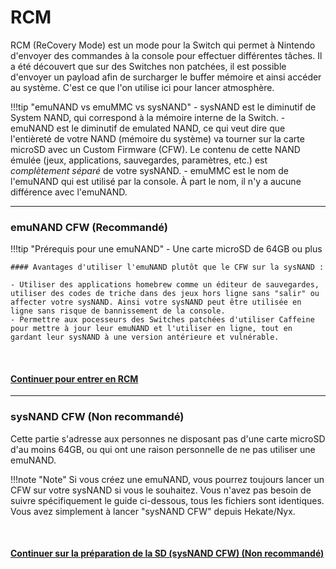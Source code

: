 # RCM

RCM (ReCovery Mode) est un mode pour la Switch qui permet à Nintendo d'envoyer des commandes à la console pour effectuer différentes tâches. Il a été découvert que sur des Switches non patchées, il est possible d'envoyer un payload afin de surcharger le buffer mémoire et ainsi accéder au système. C'est ce que l'on utilise ici pour lancer atmosphère.

!!!tip "emuNAND vs emuMMC vs sysNAND"
	- sysNAND est le diminutif de System NAND, qui correspond à la mémoire interne de la Switch.
	- emuNAND est le diminutif de emulated NAND, ce qui veut dire que l'entièreté de votre NAND (mémoire du système) va tourner sur la carte microSD avec un Custom Firmware (CFW). Le contenu de cette NAND émulée (jeux, applications, sauvegardes, paramètres, etc.) est *complètement séparé* de votre sysNAND.
	- emuMMC est le nom de l'emuNAND qui est utilisé par la console. À part le nom, il n'y a aucune différence avec l'emuNAND.

----

### emuNAND CFW (**Recommandé**)

!!!tip "Prérequis pour une emuNAND"
	- Une carte microSD de 64GB ou plus

	#### Avantages d'utiliser l'emuNAND plutôt que le CFW sur la sysNAND :
	
	- Utiliser des applications homebrew comme un éditeur de sauvegardes, utiliser des codes de triche dans des jeux hors ligne sans "salir" ou affecter votre sysNAND. Ainsi votre sysNAND peut être utilisée en ligne sans risque de bannissement de la console.
	- Permettre aux pocesseurs des Switches patchées d'utiliser Caffeine pour mettre à jour leur emuNAND et l'utiliser en ligne, tout en gardant leur sysNAND à une version antérieure et vulnérable.

&nbsp;

#### [Continuer pour entrer en RCM <i class="fa fa-arrow-circle-right fa-lg"></i>](emummc/entering_rcm_fr.md)
-----


### sysNAND CFW (**Non recommandé**)

Cette partie s'adresse aux personnes ne disposant pas d'une carte microSD d'au moins 64GB, ou qui ont une raison personnelle de ne pas utiliser une emuNAND.

!!!note "Note"
	Si vous créez une emuNAND, vous pourrez toujours lancer un CFW sur votre sysNAND si vous le souhaitez. Vous n'avez pas besoin de suivre spécifiquement le guide ci-dessous, tous les fichiers sont identiques. Vous avez simplement à lancer "sysNAND CFW" depuis Hekate/Nyx.

&nbsp;

#### [Continuer sur la préparation de la SD (sysNAND CFW) (**Non recommandé**) <i class="fa fa-arrow-circle-right fa-lg"></i>](sysnand/sd_preparation_fr.md)
